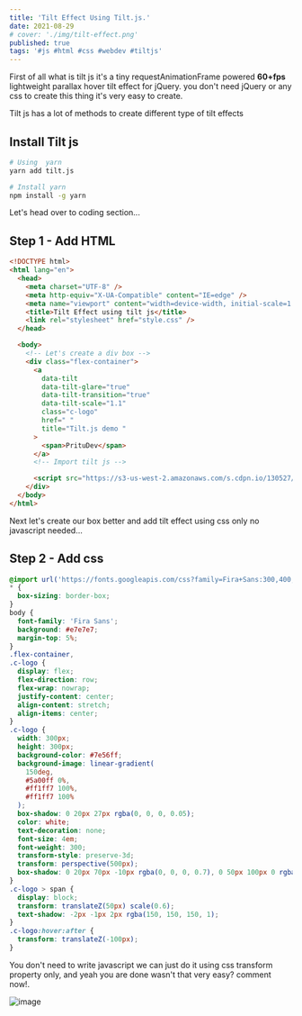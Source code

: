 ```yaml
---
title: 'Tilt Effect Using Tilt.js.'
date: 2021-08-29
# cover: './img/tilt-effect.png'
published: true
tags: '#js #html #css #webdev #tiltjs'
---
```


First of all what is tilt js it's a tiny requestAnimationFrame powered **60+fps** lightweight parallax hover tilt effect for jQuery. you don't need jQuery or any css to create this thing it's very easy to create.

Tilt js has a lot of methods to create different type of tilt effects

## Install Tilt js

```bash
# Using  yarn
yarn add tilt.js

# Install yarn
npm install -g yarn
```

Let's head over to coding section...

## Step 1 - Add HTML

```html
<!DOCTYPE html>
<html lang="en">
  <head>
    <meta charset="UTF-8" />
    <meta http-equiv="X-UA-Compatible" content="IE=edge" />
    <meta name="viewport" content="width=device-width, initial-scale=1.0" />
    <title>Tilt Effect using tilt js</title>
    <link rel="stylesheet" href="style.css" />
  </head>

  <body>
    <!-- Let's create a div box -->
    <div class="flex-container">
      <a
        data-tilt
        data-tilt-glare="true"
        data-tilt-transition="true"
        data-tilt-scale="1.1"
        class="c-logo"
        href=" "
        title="Tilt.js demo "
      >
        <span>PrituDev</span>
      </a>
      <!-- Import tilt js -->

      <script src="https://s3-us-west-2.amazonaws.com/s.cdpn.io/130527/vanilla-tilt.min.js"></script>
    </div>
  </body>
</html>
```

Next let's create our box better and add tilt effect using css only no javascript needed...

## Step 2 - Add css

```css
@import url('https://fonts.googleapis.com/css?family=Fira+Sans:300,400,500,600,700');
* {
  box-sizing: border-box;
}
body {
  font-family: 'Fira Sans';
  background: #e7e7e7;
  margin-top: 5%;
}
.flex-container,
.c-logo {
  display: flex;
  flex-direction: row;
  flex-wrap: nowrap;
  justify-content: center;
  align-content: stretch;
  align-items: center;
}
.c-logo {
  width: 300px;
  height: 300px;
  background-color: #7e56ff;
  background-image: linear-gradient(
    150deg,
    #5a00ff 0%,
    #ff1ff7 100%,
    #ff1ff7 100%
  );
  box-shadow: 0 20px 27px rgba(0, 0, 0, 0.05);
  color: white;
  text-decoration: none;
  font-size: 4em;
  font-weight: 300;
  transform-style: preserve-3d;
  transform: perspective(500px);
  box-shadow: 0 20px 70px -10px rgba(0, 0, 0, 0.7), 0 50px 100px 0 rgba(0, 0, 0, 0.2);
}
.c-logo > span {
  display: block;
  transform: translateZ(50px) scale(0.6);
  text-shadow: -2px -1px 2px rgba(150, 150, 150, 1);
}
.c-logo:hover:after {
  transform: translateZ(-100px);
}
```

You don't need to write javascript we can just do it using css transform property only, and yeah you are done wasn't that very easy? comment now!.

![image](https://dev-to-uploads.s3.amazonaws.com/uploads/articles/0078kp928zrg6rou0r0u.png)
